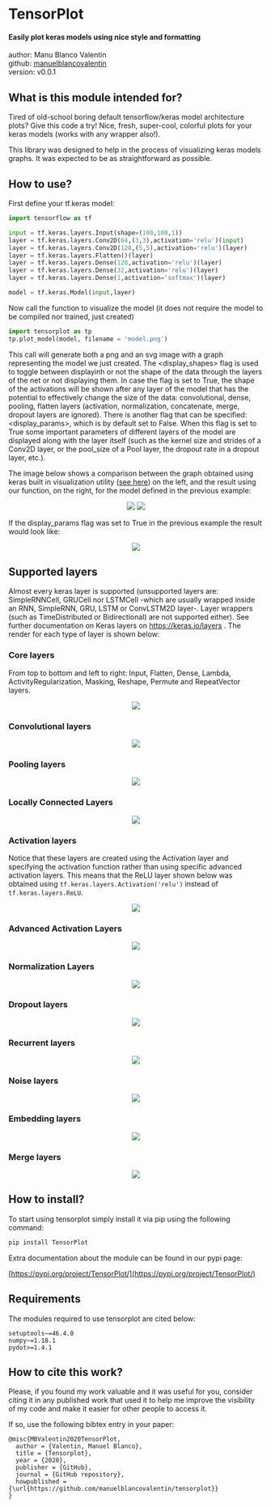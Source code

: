 # TensorPlot
#### Easily plot keras models using nice style and formatting
author: Manu Blanco Valentin </br>
github: [manuelblancovalentin](http://github.com/manuelblancovalentin) </br>
version: v0.0.1


## What is this module intended for?
Tired of old-school boring default tensorflow/keras model architecture plots? Give this code a try! Nice, fresh, super-cool, colorful plots for your keras models (works with any wrapper also!).

This library was designed to help in the process of visualizing keras models graphs. It was expected to be as straightforward as possible.

## How to use?

First define your tf.keras model:

```python
import tensorflow as tf

input = tf.keras.layers.Input(shape=(100,100,1))
layer = tf.keras.layers.Conv2D(64,(3,3),activation='relu')(input)
layer = tf.keras.layers.Conv2D(128,(5,5),activation='relu')(layer)
layer = tf.keras.layers.Flatten()(layer)
layer = tf.keras.layers.Dense(128,activation='relu')(layer)
layer = tf.keras.layers.Dense(32,activation='relu')(layer)
layer = tf.keras.layers.Dense(1,activation='softmax')(layer)

model = tf.keras.Model(input,layer)
```

Now call the function to visualize the model (it does not require the model to be compiled nor trained, just created)

```python
import tensorplot as tp
tp.plot_model(model, filename = 'model.png')
```

This call will generate both a png and an svg image with a graph representing the model we just created. The <display_shapes> flag is used to toggle between displayinh or not the shape of the data through the layers of the net or not displaying them. In case the flag is set to True, the shape of the activations will be shown after any layer of the model that has the potential to effectively change the size of the data: convolutional, dense, pooling, flatten layers (activation, normalization, concatenate, merge, dropout layers are ignored). There is another flag that can be specified: <display_params>, which is by default set to False. When this flag is set to True some important parameters of different layers of the model are displayed along with the layer itself (such as the kernel size and strides of a Conv2D layer, or the pool_size of a Pool layer, the dropout rate in a dropout layer, etc.). 

The image below shows a comparison between the graph obtained using keras built in visualization utility ([see here](https://www.tensorflow.org/api_docs/python/tf/keras/utils/plot_model)) on the left, and the result using our function, on the right, for the model defined in the previous example:

<p align="center">
 <img src="./imgs/builtin_model.png">
 <img src="./imgs/my_model.png">
</p>

If the display_params flag was set to True in the previous example the result would look like:

<p align="center">
 <img src="./imgs/my_model_params.png">
</p>


## Supported layers
Almost every keras layer is supported (unsupported layers are: SimpleRNNCell, GRUCell nor LSTMCell -which are usually wrapped inside an RNN, SimpleRNN, GRU, LSTM or ConvLSTM2D layer-. Layer wrappers (such as TimeDistributed or Bidirectional) are not supported either). See further documentation on Keras layers on https://keras.io/layers . The render for each type of layer is shown below:

### Core layers
From top to bottom and left to right: Input, Flatten, Dense, Lambda, ActivityRegularization, Masking, Reshape, Permute and RepeatVector layers.
<p align="center">
 <img src="./imgs/core_layers.png">
</p>

### Convolutional layers
<p align="center">
 <img src="./imgs/conv_layers.png">
</p>

### Pooling layers
<p align="center">
 <img src="./imgs/pool_layers.png">
</p>

### Locally Connected Layers
<p align="center">
 <img src="./imgs/locally_layers.png">
</p>

### Activation layers 
Notice that these layers are created using the Activation layer and specifying the activation function rather than using specific advanced activation layers. This means that the ReLU layer shown below was obtained using ```tf.keras.layers.Activation('relu')``` instead of ```tf.keras.layers.ReLU```.
<p align="center">
 <img src="./imgs/activation_layers.png">
</p>

### Advanced Activation Layers
<p align="center">
 <img src="./imgs/advance_activation_layers.png">
</p>

### Normalization Layers
<p align="center">
 <img src="./imgs/norm_layers.png">
</p>

### Dropout layers
<p align="center">
 <img src="./imgs/dropout_layers.png">
</p>

### Recurrent layers
<p align="center">
 <img src="./imgs/recurrent_layers.png">
</p>

### Noise layers
<p align="center">
 <img src="./imgs/noise_layers.png">
</p>

### Embedding layers
<p align="center">
 <img src="./imgs/embedding_layers.png">
</p>

### Merge layers
<p align="center">
 <img src="./imgs/merge_layers.png">
</p>


## How to install?

To start using tensorplot simply install it via pip using the following command:

```bash
pip install TensorPlot
```

Extra documentation about the module can be found in our pypi page:

[https://pypi.org/project/TensorPlot/](https://pypi.org/project/TensorPlot/)


## Requirements

The modules required to use tensorplot are cited below:

```
setuptools~=46.4.0
numpy~=1.18.1
pydot>=1.4.1
```

## How to cite this work?

Please, if you found my work valuable and it was useful for you, consider citing it in any published work that used it to help me improve the visibility of my code and make it easier for other people to access it. 

If so, use the following bibtex entry in your paper:

```
@misc{MBValentin2020TensorPlot,
  author = {Valentin, Manuel Blanco},
  title = {Tensorplot},
  year = {2020},
  publisher = {GitHub},
  journal = {GitHub repository},
  howpublished = {\url{https://github.com/manuelblancovalentin/tensorplot}}
}
```
